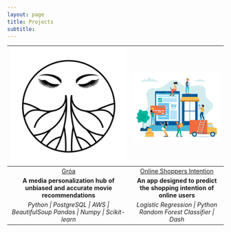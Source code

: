 ```yaml
---
layout: page
title: Projects
subtitle: 
---
```


[<img align="left" src="/img/groa-logo.png" width="400">](https://www.groa.us/) | [<img align="right" src="/img/online-shopper/homepage.jpg" width="400">](https://online-shoppers-intention.herokuapp.com/)
:-: | :-:
[Gróa](https://www.groa.us/) | [Online Shoppers Intention](https://online-shoppers-intention.herokuapp.com/)
**A media personalization hub of unbiased and accurate movie recommendations** | **An app designed to predict the shopping intention of online users**
*Python \| PostgreSQL \| AWS \| BeautifulSoup  Pandas \| Numpy \| Scikit-learn* | *Logistic Regression \| Python  Random Forest Classifier \| Dash*
